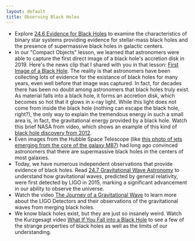 ```yaml
---
layout: default
title: Observing Black Holes
---
```


- Explore [24.6 Evidence for Black Holes](https://openstax.org/books/astronomy-2e/pages/24-6-evidence-for-black-holes) to examine the characteristics of binary star systems providing evidence for stellar-mass black holes and the presence of supermassive black holes in galactic centers.
- In our "Compact Objects" lesson, we learned that astronomers were able to capture the first direct image of a black hole's accretion disk in 2019. Here's the news clip that I shared with you in that lesson: [First Image of a Black Hole](https://youtu.be/UlNYgSP9qNU). The reality is that astronomers have been collecting lots of evidence for the existance of black holes for many years, even well before that image was captured. In fact, for decades there has been no doubt among astronomers that black holes truly exist. As material falls into a black hole, it forms an accretion disk, which becomes so hot that it glows in x-ray light. While this light does not come from inside the black hole (nothing can escape the black hole, right?), the only way to explain the tremendous energy in such a small area is, in fact, the gravitational energy provided by a black hole. Watch this brief NASA from video, which shows an example of this kind of [black hole discovery from 2012](https://youtu.be/wOcvdrmvCso?si=HzW50JC-vnvrKX9z).
- Even images from the Hubble Space Telescope (like [this photo of jets emerging from the core of the galaxy M87](https://storage.googleapis.com/avh-lessons/M87.jpg)) had long ago convinced astronomers that there are supermassive black holes in the centers of most galaxies. 
- Today, we have numerous independent observations that provide evidence of black holes. Read [24.7 Gravitational Wave Astronomy](https://openstax.org/books/astronomy-2e/pages/24-7-gravitational-wave-astronomy) to understand how gravitational waves, predicted by general relativity, were first detected by LIGO in 2015, marking a significant advancement in our ability to observe the universe.
- Watch the video [The Journey of a Gravitational Wave](https://www.youtube.com/watch?v=FlDtXIBrAYE) to learn more about the LIGO Detectors and their observations of the gravitational waves from merging black holes.
- We know black holes exist, but they are just so insanely weird. Watch the Kurzgesagt video [What If You Fall into a Black Hole](https://youtu.be/QqsLTNkzvaY?si=XXlRPyIevG67bNvE) to see a few of the strange properties of black holes as well as the limits of our understanding.
